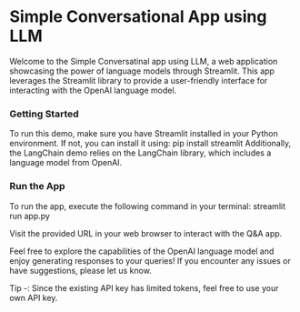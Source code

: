 # Simple Conversational App using LLM
Welcome to the Simple Conversatinal app using LLM, a web application showcasing the power of language models through Streamlit. This app leverages the Streamlit library to provide a user-friendly interface for interacting with the OpenAI language model.

### Getting Started
To run this demo, make sure you have Streamlit installed in your Python environment. If not, you can install it using: pip install streamlit Additionally, the LangChain demo relies on the LangChain library, which includes a language model from OpenAI.

### Run the App
To run the app, execute the following command in your terminal: streamlit run app.py

Visit the provided URL in your web browser to interact with the Q&A app.

Feel free to explore the capabilities of the OpenAI language model and enjoy generating responses to your queries! If you encounter any issues or have suggestions, please let us know.

Tip -:
Since the existing API key has limited tokens, feel free to use your own API key.
